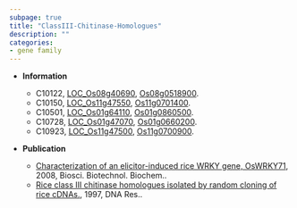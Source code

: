 ```yaml
---
subpage: true
title: "ClassIII-Chitinase-Homologues"
description: ""
categories:
- gene family
---
```


* **Information**  
    + C10122, [LOC_Os08g40690](http://rice.plantbiology.msu.edu/cgi-bin/ORF_infopage.cgi?orf=LOC_Os08g40690), [Os08g0518900](http://rapdb.dna.affrc.go.jp/viewer/gbrowse_details/irgsp1?name=Os08g0518900).
    + C10150, [LOC_Os11g47550](http://rice.plantbiology.msu.edu/cgi-bin/ORF_infopage.cgi?orf=LOC_Os11g47550), [Os11g0701400](http://rapdb.dna.affrc.go.jp/viewer/gbrowse_details/irgsp1?name=Os11g0701400).
    + C10501, [LOC_Os01g64110](http://rice.plantbiology.msu.edu/cgi-bin/ORF_infopage.cgi?orf=LOC_Os01g64110), [Os01g0860500](http://rapdb.dna.affrc.go.jp/viewer/gbrowse_details/irgsp1?name=Os01g0860500).
    + C10728, [LOC_Os01g47070](http://rice.plantbiology.msu.edu/cgi-bin/ORF_infopage.cgi?orf=LOC_Os01g47070), [Os01g0660200](http://rapdb.dna.affrc.go.jp/viewer/gbrowse_details/irgsp1?name=Os01g0660200).
    + C10923, [LOC_Os11g47500](http://rice.plantbiology.msu.edu/cgi-bin/ORF_infopage.cgi?orf=LOC_Os11g47500), [Os11g0700900](http://rapdb.dna.affrc.go.jp/viewer/gbrowse_details/irgsp1?name=Os11g0700900).

* **Publication**  
    + [Characterization of an elicitor-induced rice WRKY gene, OsWRKY71](http://www.ncbi.nlm.nih.gov/pubmed?term=Characterization+of+an+elicitor-induced+rice+WRKY+gene,+OsWRKY71%5BTitle%5D), 2008, Biosci. Biotechnol. Biochem..
    + [Rice class III chitinase homologues isolated by random cloning of rice cDNAs.](http://www.ncbi.nlm.nih.gov/pubmed?term=Rice+class+III+chitinase+homologues+isolated+by+random+cloning+of+rice+cDNAs.%5BTitle%5D), 1997, DNA Res..


